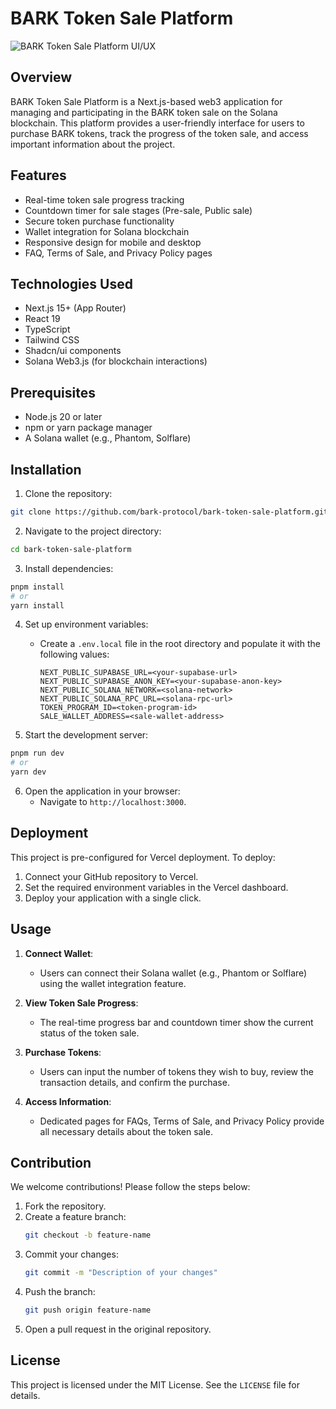 # BARK Token Sale Platform

![BARK Token Sale Platform UI/UX](https://ucarecdn.com/1be3b1a9-b441-42db-a61f-bff908583e1c/tokensaledapp.png)

## Overview

BARK Token Sale Platform is a Next.js-based web3 application for managing and participating in the BARK token sale on the Solana blockchain. This platform provides a user-friendly interface for users to purchase BARK tokens, track the progress of the token sale, and access important information about the project.

## Features

- Real-time token sale progress tracking
- Countdown timer for sale stages (Pre-sale, Public sale)
- Secure token purchase functionality
- Wallet integration for Solana blockchain
- Responsive design for mobile and desktop
- FAQ, Terms of Sale, and Privacy Policy pages

## Technologies Used

- Next.js 15+ (App Router)
- React 19
- TypeScript
- Tailwind CSS
- Shadcn/ui components
- Solana Web3.js (for blockchain interactions)

## Prerequisites

- Node.js 20 or later
- npm or yarn package manager
- A Solana wallet (e.g., Phantom, Solflare)

## Installation

1. Clone the repository:

```bash
git clone https://github.com/bark-protocol/bark-token-sale-platform.git
```

2. Navigate to the project directory:
```bash
cd bark-token-sale-platform
```

3. Install dependencies:
```bash
pnpm install
# or
yarn install
```

4. Set up environment variables:
   - Create a `.env.local` file in the root directory and populate it with the following values:
     ```plaintext
     NEXT_PUBLIC_SUPABASE_URL=<your-supabase-url>
     NEXT_PUBLIC_SUPABASE_ANON_KEY=<your-supabase-anon-key>
     NEXT_PUBLIC_SOLANA_NETWORK=<solana-network>
     NEXT_PUBLIC_SOLANA_RPC_URL=<solana-rpc-url>
     TOKEN_PROGRAM_ID=<token-program-id>
     SALE_WALLET_ADDRESS=<sale-wallet-address>
     ```

5. Start the development server:
```bash
pnpm run dev
# or
yarn dev
```

6. Open the application in your browser:
   - Navigate to `http://localhost:3000`.

## Deployment

This project is pre-configured for Vercel deployment. To deploy:

1. Connect your GitHub repository to Vercel.
2. Set the required environment variables in the Vercel dashboard.
3. Deploy your application with a single click.

## Usage

1. **Connect Wallet**:
   - Users can connect their Solana wallet (e.g., Phantom or Solflare) using the wallet integration feature.

2. **View Token Sale Progress**:
   - The real-time progress bar and countdown timer show the current status of the token sale.

3. **Purchase Tokens**:
   - Users can input the number of tokens they wish to buy, review the transaction details, and confirm the purchase.

4. **Access Information**:
   - Dedicated pages for FAQs, Terms of Sale, and Privacy Policy provide all necessary details about the token sale.

## Contribution

We welcome contributions! Please follow the steps below:

1. Fork the repository.
2. Create a feature branch: 
   ```bash
   git checkout -b feature-name
   ```
3. Commit your changes:
   ```bash
   git commit -m "Description of your changes"
   ```
4. Push the branch:
   ```bash
   git push origin feature-name
   ```
5. Open a pull request in the original repository.

## License

This project is licensed under the MIT License. See the `LICENSE` file for details.